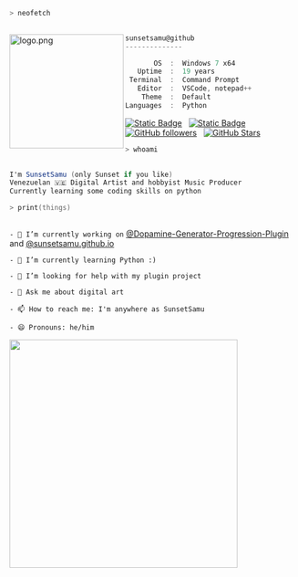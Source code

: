 ```zsh
> neofetch
 
```

<img align="left" src="https://i.imgur.com/suuBpZK.jpg" alt="logo.png" width="200"/>

```csharp
sunsetsamu@github
--------------

       OS  :  Windows 7 x64
   Uptime  :  19 years
 Terminal  :  Command Prompt
   Editor  :  VSCode, notepad++
    Theme  :  Default  
Languages  :  Python
```

<!--
**SunsetSamu/SunsetSamu** is a ✨ _special_ ✨ repository because its `README.md` (this file) appears on your GitHub profile.

Here are some ideas to get you started:
-->

[![Static Badge](https://img.shields.io/badge/Instagram-follow_me-pink)](https://www.instagram.com/SunsetSamu) &nbsp; [![Static Badge](https://img.shields.io/badge/Twitter-follow_me-blue)](https://x.com/sunsetsamu) &nbsp; [![GitHub followers](https://img.shields.io/github/followers/SunsetSamu?logo=GitHub&style=flat)](https://github.com/SunsetSamu) &nbsp; [![GitHub Stars](https://img.shields.io/github/stars/SunsetSamu?logo=GitHub&style=flat)](https://github.com/SunsetSamu)


```zsh
> whoami
 
```
```csharp
I'm SunsetSamu (only Sunset if you like)
Venezuelan 🇻🇪 Digital Artist and hobbyist Music Producer
Currently learning some coding skills on python
```

```zsh
> print(things)
 
```

`- 🔭 I’m currently working on` [@Dopamine-Generator-Progression-Plugin](https://github.com/SunsetSamu/Dopamine-Generator-Progression-Plugin) and [@sunsetsamu.github.io](https://github.com/SunsetSamu/sunsetsamu.github.io)

`- 🌱 I’m currently learning Python :)`

`- 🤔 I’m looking for help with my plugin project`

`- 💬 Ask me about digital art`

`- 📫 How to reach me: I'm anywhere as SunsetSamu`

`- 😄 Pronouns: he/him`
<p align="Left">
  <img src="https://github-readme-stats.vercel.app/api?username=SunsetSamu&show_icons=true&theme=light" width="400">
</p>

